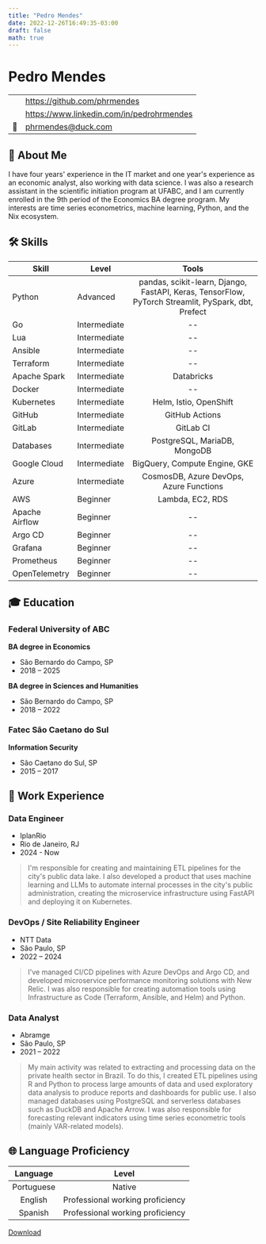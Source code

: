 ```yaml
---
title: "Pedro Mendes"
date: 2022-12-26T16:49:35-03:00
draft: false
math: true
---
```


<link rel="stylesheet" type="text/css" href="https://cdn.jsdelivr.net/gh/devicons/devicon@latest/devicon.min.css" />

# Pedro Mendes

|                                                |                                             |
| ---------------------------------------------- | ------------------------------------------- |
| <i class="devicon-github-original"></i>        | <https://github.com/phrmendes>              |
| <i class="devicon-linkedin-plain colored"></i> | <https://www.linkedin.com/in/pedrohrmendes> |
| 📧                                             | <phrmendes@duck.com>                        |

## 👤 About Me

I have four years' experience in the IT market and one year's experience as an economic analyst, also working with data science. I was also a research assistant in the scientific initiation program at UFABC, and I am currently enrolled in the 9th period of the Economics BA degree program. My interests are time series econometrics, machine learning, Python, and the Nix ecosystem.

## 🛠️ Skills

| Skill                                                        | Level        |                                               Tools                                                |
| ------------------------------------------------------------ | ------------ | :------------------------------------------------------------------------------------------------: |
| <i class="devicon-python-plain"></i> Python                  | Advanced     | pandas, scikit-learn, Django, FastAPI, Keras, TensorFlow, PyTorch Streamlit, PySpark, dbt, Prefect |
| <i class="devicon-go-original-wordmark"></i> Go              | Intermediate |                                                 --                                                 |
| <i class="devicon-lua-plain"></i> Lua                        | Intermediate |                                                 --                                                 |
| <i class="devicon-ansible-plain"></i> Ansible                | Intermediate |                                                 --                                                 |
| <i class="devicon-terraform-plain"></i> Terraform            | Intermediate |                                                 --                                                 |
| <i class="devicon-apachespark-original"></i> Apache Spark    | Intermediate |                                             Databricks                                             |
| <i class="devicon-docker-plain"></i> Docker                  | Intermediate |                                                 --                                                 |
| <i class="devicon-kubernetes-plain"></i> Kubernetes          | Intermediate |                                       Helm, Istio, OpenShift                                       |
| <i class="devicon-github-plain"></i> GitHub                  | Intermediate |                                           GitHub Actions                                           |
| <i class="devicon-gitlab-plain"></i> GitLab                  | Intermediate |                                             GitLab CI                                              |
| <i class="devicon-sqldeveloper-plain"></i> Databases         | Intermediate |                                    PostgreSQL, MariaDB, MongoDB                                    |
| <i class="devicon-googlecloud-plain"></i> Google Cloud       | Intermediate |                                   BigQuery, Compute Engine, GKE                                    |
| <i class="devicon-azure-plain"></i> Azure                    | Intermediate |                              CosmosDB, Azure DevOps, Azure Functions                               |
| <i class="devicon-amazonwebservices-plain-wordmark"></i> AWS | Beginner     |                                          Lambda, EC2, RDS                                          |
| <i class="devicon-apacheairflow-plain"></i> Apache Airflow   | Beginner     |                                                 --                                                 |
| <i class="devicon-argocd-plain"></i> Argo CD                 | Beginner     |                                                 --                                                 |
| <i class="devicon-grafana-plain"></i> Grafana                | Beginner     |                                                 --                                                 |
| <i class="devicon-prometheus-original"></i> Prometheus       | Beginner     |                                                 --                                                 |
| <i class="devicon-opentelemetry-plain"></i> OpenTelemetry    | Beginner     |                                                 --                                                 |

## 🎓 Education

### Federal University of ABC

**BA degree in Economics**

- São Bernardo do Campo, SP
- 2018 – 2025

**BA degree in Sciences and Humanities**

- São Bernardo do Campo, SP
- 2018 – 2022

### Fatec São Caetano do Sul

**Information Security**

- São Caetano do Sul, SP
- 2015 – 2017

## 💼 Work Experience

### Data Engineer

- IplanRio
- Rio de Janeiro, RJ
- 2024 - Now

> I'm responsible for creating and maintaining ETL pipelines for the city's public data lake. I also developed a product that uses machine learning and LLMs to automate internal processes in the city's public administration, creating the microservice infrastructure using FastAPI and deploying it on Kubernetes.

### DevOps / Site Reliability Engineer

- NTT Data
- São Paulo, SP
- 2022 – 2024

> I've managed CI/CD pipelines with Azure DevOps and Argo CD, and developed microservice performance monitoring solutions with New Relic. I was also responsible for creating automation tools using Infrastructure as Code (Terraform, Ansible, and Helm) and Python.

### Data Analyst

- Abramge
- São Paulo, SP
- 2021 – 2022

> My main activity was related to extracting and processing data on the private health sector in Brazil. To do this, I created ETL pipelines using R and Python to process large amounts of data and used exploratory data analysis to produce reports and dashboards for public use. I also managed databases using PostgreSQL and serverless databases such as DuckDB and Apache Arrow. I was also responsible for forecasting relevant indicators using time series econometric tools (mainly VAR-related models).

## 🌐 Language Proficiency

|  Language  |              Level               |
| :--------: | :------------------------------: |
| Portuguese |              Native              |
|  English   | Professional working proficiency |
|  Spanish   | Professional working proficiency |

[Download](/cv.pdf)
